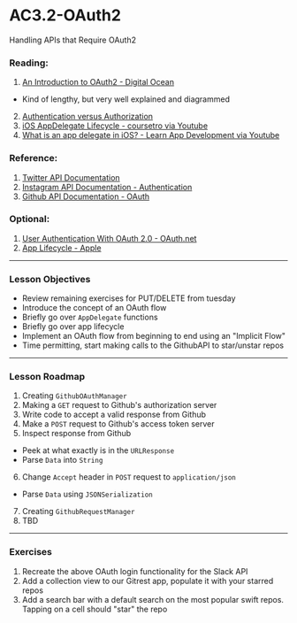 # AC3.2-OAuth2
Handling APIs that Require OAuth2

### Reading:
1. [An Introduction to OAuth2 - Digital Ocean](https://www.digitalocean.com/community/tutorials/an-introduction-to-oauth-2)
  - Kind of lengthy, but very well explained and diagrammed
2. [Authentication versus Authorization](http://stackoverflow.com/questions/6556522/authentication-versus-authorization)
3. [iOS AppDelegate Lifecycle - coursetro via Youtube](https://www.youtube.com/watch?v=silrqFmux-s)
4. [What is an app delegate in iOS? - Learn App Development via Youtube](https://www.youtube.com/watch?v=8p3RVXtY2k8)

### Reference: 
1. [Twitter API Documentation](https://dev.twitter.com/overview/api)
2. [Instagram API Documentation - Authentication](https://www.instagram.com/developer/authentication/)
3. [Github API Documentation - OAuth](https://developer.github.com/v3/oauth/)

### Optional: 
1. [User Authentication With OAuth 2.0 - OAuth.net](https://oauth.net/articles/authentication/)
2. [App Lifecycle - Apple](https://developer.apple.com/library/content/documentation/iPhone/Conceptual/iPhoneOSProgrammingGuide/TheAppLifeCycle/TheAppLifeCycle.html)

---
### Lesson Objectives
- Review remaining exercises for PUT/DELETE from tuesday
- Introduce the concept of an OAuth flow
- Briefly go over `AppDelegate` functions
- Briefly go over app lifecycle
- Implement an OAuth flow from beginning to end using an "Implicit Flow"
- Time permitting, start making calls to the GithubAPI to star/unstar repos

---
### Lesson Roadmap

1. Creating `GithubOAuthManager` 
2. Making a `GET` request to Github's authorization server
3. Write code to accept a valid response from Github
4. Make a `POST` request to Github's access token server
5. Inspect response from Github
  - Peek at what exactly is in the `URLResponse`
  - Parse `Data` into `String`
6. Change `Accept` header in `POST` request to `application/json`
  - Parse `Data` using `JSONSerialization`
7. Creating `GithubRequestManager`
8. TBD
  

---
### Exercises

1. Recreate the above OAuth login functionality for the Slack API
2. Add a collection view to our Gitrest app, populate it with your starred repos
3. Add a search bar with a default search on the most popular swift repos. Tapping on a cell should "star" the repo
